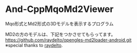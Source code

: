 # And-CppMqoMd2Viewer
Mqo形式とMd2形式の3Dモデルを表示するプログラム

MD2の方のモデルは、下記をつかさせてもらってます。</br>
https://github.com/raydelto/opengles-md2loader-android.git </br>
※special thanks to [raydelto](https://github.com/raydelto).
